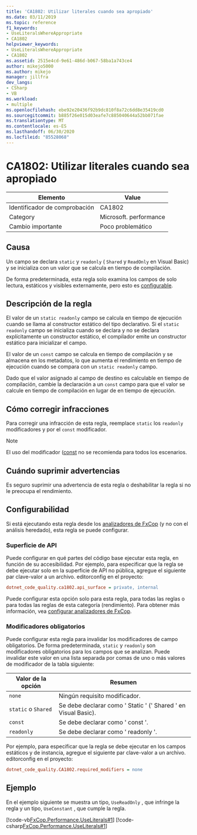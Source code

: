 ```yaml
---
title: 'CA1802: Utilizar literales cuando sea apropiado'
ms.date: 03/11/2019
ms.topic: reference
f1_keywords:
- UseLiteralsWhereAppropriate
- CA1802
helpviewer_keywords:
- UseLiteralsWhereAppropriate
- CA1802
ms.assetid: 2515e4cd-9e61-486d-b067-58ba1a743ce4
author: mikejo5000
ms.author: mikejo
manager: jillfra
dev_langs:
- CSharp
- VB
ms.workload:
- multiple
ms.openlocfilehash: ebe92e20436f92b9dc810f8a72c6dd8e35419cd0
ms.sourcegitcommit: b885f26e015d03eafe7c885040644a52bb071fae
ms.translationtype: MT
ms.contentlocale: es-ES
ms.lasthandoff: 06/30/2020
ms.locfileid: "85528068"
---
```

# <a name="ca1802-use-literals-where-appropriate"></a>CA1802: Utilizar literales cuando sea apropiado

|Elemento|Value|
|-|-|
|Identificador de comprobación|CA1802|
|Category|Microsoft. performance|
|Cambio importante|Poco problemático|

## <a name="cause"></a>Causa

Un campo se declara `static` y `readonly` ( `Shared` y `ReadOnly` en Visual Basic) y se inicializa con un valor que se calcula en tiempo de compilación.

De forma predeterminada, esta regla solo examina los campos de solo lectura, estáticos y visibles externamente, pero esto es [configurable](#configurability).

## <a name="rule-description"></a>Descripción de la regla

El valor de un `static readonly` campo se calcula en tiempo de ejecución cuando se llama al constructor estático del tipo declarativo. Si el `static readonly` campo se inicializa cuando se declara y no se declara explícitamente un constructor estático, el compilador emite un constructor estático para inicializar el campo.

El valor de un `const` campo se calcula en tiempo de compilación y se almacena en los metadatos, lo que aumenta el rendimiento en tiempo de ejecución cuando se compara con un `static readonly` campo.

Dado que el valor asignado al campo de destino es calculable en tiempo de compilación, cambie la declaración a un `const` campo para que el valor se calcule en tiempo de compilación en lugar de en tiempo de ejecución.

## <a name="how-to-fix-violations"></a>Cómo corregir infracciones

Para corregir una infracción de esta regla, reemplace `static` los `readonly` modificadores y por el `const` modificador.

> [!NOTE]
> El uso del modificador ([const](/dotnet/csharp/language-reference/keywords/const) no se recomienda para todos los escenarios.

## <a name="when-to-suppress-warnings"></a>Cuándo suprimir advertencias

Es seguro suprimir una advertencia de esta regla o deshabilitar la regla si no le preocupa el rendimiento.

## <a name="configurability"></a>Configurabilidad

Si está ejecutando esta regla desde los [analizadores de FxCop](install-fxcop-analyzers.md) (y no con el análisis heredado), esta regla se puede configurar.

### <a name="api-surface"></a>Superficie de API

Puede configurar en qué partes del código base ejecutar esta regla, en función de su accesibilidad. Por ejemplo, para especificar que la regla se debe ejecutar solo en la superficie de API no pública, agregue el siguiente par clave-valor a un archivo. editorconfig en el proyecto:

```ini
dotnet_code_quality.ca1802.api_surface = private, internal
```

Puede configurar esta opción solo para esta regla, para todas las reglas o para todas las reglas de esta categoría (rendimiento). Para obtener más información, vea [configurar analizadores de FxCop](configure-fxcop-analyzers.md).

### <a name="required-modifiers"></a>Modificadores obligatorios

Puede configurar esta regla para invalidar los modificadores de campo obligatorios. De forma predeterminada, `static` y `readonly` son modificadores obligatorios para los campos que se analizan. Puede invalidar este valor en una lista separada por comas de uno o más valores de modificador de la tabla siguiente:

| Valor de la opción | Resumen |
| --- | --- |
| `none` | Ningún requisito modificador. |
| `static` o `Shared` | Se debe declarar como ' Static ' (' Shared ' en Visual Basic). |
| `const` | Se debe declarar como ' const '. |
| `readonly` | Se debe declarar como ' readonly '. |

Por ejemplo, para especificar que la regla se debe ejecutar en los campos estáticos y de instancia, agregue el siguiente par clave-valor a un archivo. editorconfig en el proyecto:

```ini
dotnet_code_quality.CA1802.required_modifiers = none
```

## <a name="example"></a>Ejemplo

En el ejemplo siguiente se muestra un tipo, `UseReadOnly` , que infringe la regla y un tipo, `UseConstant` , que cumple la regla.

[!code-vb[FxCop.Performance.UseLiterals#1](../code-quality/codesnippet/VisualBasic/ca1802-use-literals-where-appropriate_1.vb)]
[!code-csharp[FxCop.Performance.UseLiterals#1](../code-quality/codesnippet/CSharp/ca1802-use-literals-where-appropriate_1.cs)]
